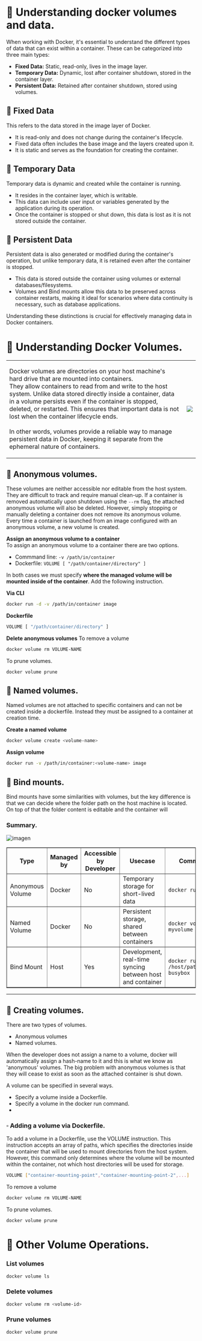 # 📌 Understanding docker volumes and data.
When working with Docker, it's essential to understand the different types of data that can exist within a container. These can be categorized into three main types:
- **Fixed Data:** Static, read-only, lives in the image layer.
- **Temporary Data:** Dynamic, lost after container shutdown, stored in the container layer.
- **Persistent Data:** Retained after container shutdown, stored using volumes.
   
## 🔹 Fixed Data
This refers to the data stored in the image layer of Docker.

- It is read-only and does not change during the container's lifecycle.
- Fixed data often includes the base image and the layers created upon it.
- It is static and serves as the foundation for creating the container.
   
## 🔹 Temporary Data   
Temporary data is dynamic and created while the container is running.
- It resides in the container layer, which is writable.
- This data can include user input or variables generated by the application during its operation.
- Once the container is stopped or shut down, this data is lost as it is not stored outside the container.
   
## 🔹 Persistent Data   
Persistent data is also generated or modified during the container's operation, but unlike temporary data, it is retained even after the container is stopped.
- This data is stored outside the container using volumes or external databases/filesystems.
- Volumes and Bind mounts allow this data to be preserved across container restarts, making it ideal for scenarios where data continuity is necessary, such as database applications.

Understanding these distinctions is crucial for effectively managing data in Docker containers.

# 📌 Understanding Docker Volumes. 

<table>
   <tr>
      <td>
         <p>
Docker volumes are directories on your host machine's hard drive that are mounted into containers.<br/> They allow containers to read from and write to the host system. Unlike data stored directly inside a container, data in a volume persists even if the container is stopped, deleted, or restarted. This ensures that important data is not lost when the container lifecycle ends. <br/><br/> In other words, volumes provide a reliable way to manage persistent data in Docker, keeping it separate from the ephemeral nature of containers.
            </p>
         </td>
      <td><img align="right" src="https://github.com/user-attachments/assets/acb4afd1-7962-45f3-a715-ef2d1724b1fe">
</td>
   </tr>
</table>

## 🔹 Anonymous volumes.
These volumes are neither accessible nor editable from the host system. They are difficult to track and require manual clean-up.
If a container is removed automatically upon shutdown using the `--rm` flag, the attached anonymous volume will also be deleted. However, simply stopping or manually deleting a container does not remove its anonymous volume. 
Every time a container is launched from an image configured with an anonymous volume, a new volume is created.

**Assign an anonymous volume to a container**   
To assign an anonymous volume to a container there are two options. 
- Commmand line: `-v /path/in/container`
- Dockerfile: `VOLUME [ "/path/container/directory" ]`

In both cases we must specify **where the managed volume will be mounted inside of the container**.
Add the following instruction.

**Via CLI**   
```bash
docker run -d -v /path/in/container image
```
   
**Dockerfile**   
```bash
VOLUME [ "/path/container/directory" ]
```

**Delete anonymous volumes**
To remove a volume 
```bash
docker volume rm VOLUME-NAME
```

To prune volumes.
```bash
docker volume prune
```

## 🔹 Named volumes.
Named volumes are not attached to specific containers and can not be created inside a dockerfile. Instead they must be assigned to a container at creation time.

**Create a named volume**
```bash
docker volume create <volume-name>
```

**Assign volume**
```bash
docker run -v /path/in/container:<volume-name> image
```

## 🔹 Bind mounts.
Bind mounts have some similarities with volumes, but the key difference is that we can decide where the folder path on the host machine is located. On top of that the folder content is editable and the container will 

### Summary.

![imagen](https://github.com/user-attachments/assets/ecd98e8b-3e10-41aa-97a2-5992b75a2407)


<table border="1" cellpadding="10" cellspacing="0">
  <thead>
    <tr>
      <th>Type</th>
      <th>Managed by</th>
      <th>Accessible by Developer</th>
      <th>Usecase</th>
      <th>Command to Create</th>
    </tr>
  </thead>
  <tbody>
    <tr>
      <td>Anonymous Volume</td>
      <td>Docker</td>
      <td>No</td>
      <td>Temporary storage for short-lived data</td>
      <td><code>docker run -v /app busybox</code></td>
    </tr>
    <tr>
      <td>Named Volume</td>
      <td>Docker</td>
      <td>No</td>
      <td>Persistent storage, shared between containers</td>
      <td><code>docker volume create myvolume</code></td>
    </tr>
    <tr>
      <td>Bind Mount</td>
      <td>Host</td>
      <td>Yes</td>
      <td>Development, real-time syncing between host and container</td>
      <td><code>docker run -v /host/path:/container/path busybox</code></td>
    </tr>
  </tbody>
</table>

---

## 🔹 Creating volumes.
There are two types of volumes.
- Anonymous volumes
- Named volumes.

When the developer does not assign a name to a volume, docker will automatically assign a hash-name to it and this is what we know as 'anonymous' volumes. The big problem with anonymous volumes is that they will cease to exist as soon as the attached container is shut down. 


A volume can be specified in several ways.
- Specify a volume inside a Dockerfile.
- Specify a volume in the docker run command.
- 

### ▫️ Adding a volume via Dockerfile.
To add a volume in a Dockerfile, use the VOLUME instruction. This instruction accepts an array of paths, which specifies the directories inside the container that will be used to mount directories from the host system. However, this command only determines where the volume will be mounted within the container, not which host directories will be used for storage.

```bash
VOLUME ["container-mounting-point","container-mounting-point-2",...]
```

To remove a volume 
```bash
docker volume rm VOLUME-NAME
```

To prune volumes.
```bash
docker volume prune
```


# 📍 Other Volume Operations.
### List volumes
```bash
docker volume ls
```

### Delete volumes
```bash
docker volume rm <volume-id>
```

### Prune volumes
```bash
docker volume prune
```
